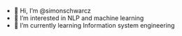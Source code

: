 - 👋 Hi, I’m @simonschwarcz
- 👀 I’m interested in NLP and machine learning
- 🌱 I’m currently learning Information system engineering




